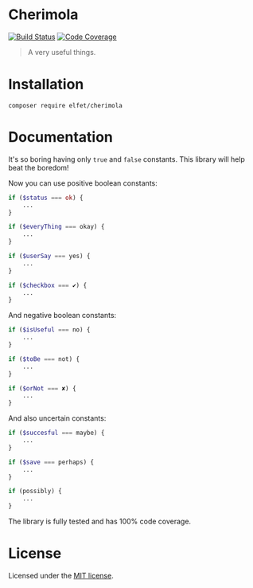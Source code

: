 # Cherimola

[![Build Status](https://travis-ci.org/elfet/cherimola.svg?branch=master)](https://travis-ci.org/elfet/cherimola)
[![Code Coverage](https://scrutinizer-ci.com/g/elfet/cherimola/badges/coverage.png?b=master)](https://scrutinizer-ci.com/g/elfet/cherimola/?branch=master)

> A very useful things. 

# Installation

```
composer require elfet/cherimola
```

# Documentation

It's so boring having only `true` and `false` constants. This library will help beat the boredom!

Now you can use positive boolean constants:

```php
if ($status === ok) {
    ...
}
```

```php
if ($everyThing === okay) {
    ...
}
```

```php
if ($userSay === yes) {
    ...
}
```

```php
if ($checkbox === ✔) {
    ...
}
```

And negative boolean constants:

```php
if ($isUseful === no) {
    ...
}
```

```php
if ($toBe === not) {
    ...
}
```

```php
if ($orNot === ✘) {
    ...
}
```

And also uncertain constants:

```php
if ($succesful === maybe) {
    ...
}
```

```php
if ($save === perhaps) {
    ...
}
```

```php
if (possibly) {
    ...
}
```

The library is fully tested and has 100% code coverage.

# License

Licensed under the [MIT license](LICENSE).
